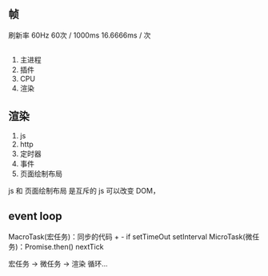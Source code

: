 ## 帧
刷新率 60Hz
60次 / 1000ms   16.6666ms / 次

## 
1. 主进程
2. 插件
3. CPU
4. 渲染

## 渲染
1. js
2. http
3. 定时器
4. 事件
5. 页面绘制布局

js 和 页面绘制布局 是互斥的
js 可以改变 DOM，

## event loop
MacroTask(宏任务)：同步的代码 + - if setTimeOut setInterval
MicroTask(微任务)：Promise.then() nextTick

宏任务 -> 微任务 -> 渲染 循环...
